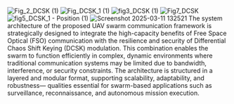 ![Fig_2_DCSK (1)](https://github.com/user-attachments/assets/b13ae887-3782-431a-935b-a8ac620c114c)
![Fig_DCSK_1 (1)](https://github.com/user-attachments/assets/915ba67a-46e2-41ea-8509-040c0023ded7)
![fig3_DCSK (1)](https://github.com/user-attachments/assets/7f7dd682-e55b-47e4-b03e-297b59d24536)
![Fig7_DCSK](https://github.com/user-attachments/assets/1ca6c547-1639-4be0-98a3-c3c08abdd577)
![fig5_DCSK_1 - Position (1)](https://github.com/user-attachments/assets/2e4b57ac-2c43-4d3c-bbce-1ea274080a22)
![Screenshot 2025-03-11 132521](https://github.com/user-attachments/assets/f92ff6e0-8bd7-4abb-917c-70edbeb4eae6)
The system architecture of the proposed UAV swarm communication framework is strategically 
designed to integrate the high-capacity benefits of Free Space Optical (FSO) communication with the 
resilience and security of Differential Chaos Shift Keying (DCSK) modulation. This combination enables 
the swarm to function efficiently in complex, dynamic environments where traditional communication 
systems may be limited due to bandwidth, interference, or security constraints. The architecture is 
structured in a layered and modular format, supporting scalability, adaptability, and robustness—
qualities essential for swarm-based applications such as surveillance, reconnaissance, and autonomous 
mission execution.
